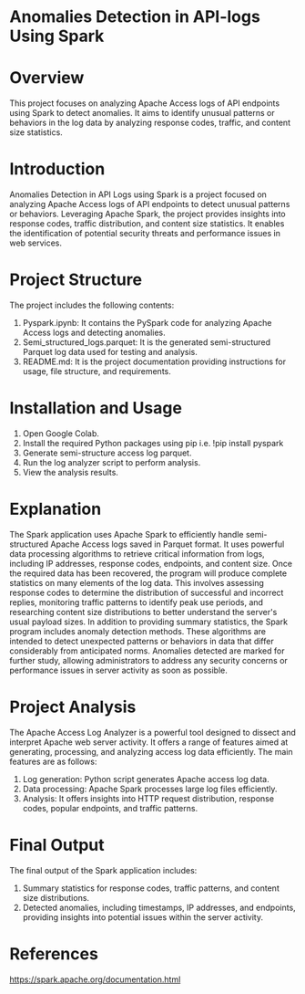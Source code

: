 # Anomalies Detection in API-logs Using Spark
# Overview
This project focuses on analyzing Apache Access logs of API endpoints using Spark to detect anomalies. It aims to identify unusual patterns or behaviors in the log data by analyzing response codes, traffic, and content size statistics.
# Introduction
Anomalies Detection in API Logs using Spark is a project focused on analyzing Apache Access logs of API endpoints to detect unusual patterns or behaviors. Leveraging Apache Spark, the project provides insights into response codes, traffic distribution, and content size statistics. It enables the identification of potential security threats and performance issues in web services.
# Project Structure
The project includes the following contents:
1.	Pyspark.ipynb: It contains the PySpark code for analyzing Apache Access logs and detecting anomalies.
2.	Semi_structured_logs.parquet: It is the generated semi-structured Parquet log data used for testing and analysis.
3.	README.md: It is the project documentation providing instructions for usage, file structure, and requirements.
# Installation and Usage
1.	Open Google Colab.
2.	Install the required Python packages using pip i.e. !pip install pyspark
3.	Generate semi-structure access log parquet.
4.	Run the log analyzer script to perform analysis.
5.	View the analysis results.
# Explanation
The Spark application uses Apache Spark to efficiently handle semi-structured Apache Access logs saved in Parquet format. It uses powerful data processing algorithms to retrieve critical information from logs, including IP addresses, response codes, endpoints, and content size. Once the required data has been recovered, the program will produce complete statistics on many elements of the log data. This involves assessing response codes to determine the distribution of successful and incorrect replies, monitoring traffic patterns to identify peak use periods, and researching content size distributions to better understand the server's usual payload sizes. In addition to providing summary statistics, the Spark program includes anomaly detection methods. These algorithms are intended to detect unexpected patterns or behaviors in data that differ considerably from anticipated norms. Anomalies detected are marked for further study, allowing administrators to address any security concerns or performance issues in server activity as soon as possible. 
# Project Analysis
The Apache Access Log Analyzer is a powerful tool designed to dissect and interpret Apache web server activity. It offers a range of features aimed at generating, processing, and analyzing access log data efficiently. The main features are as follows:
1.	Log generation: Python script generates Apache access log data.
2.	Data processing: Apache Spark processes large log files efficiently.
3.	Analysis: It offers insights into HTTP request distribution, response codes, popular endpoints, and traffic patterns.
# Final Output
The final output of the Spark application includes:
1.	Summary statistics for response codes, traffic patterns, and content size distributions.
2.	Detected anomalies, including timestamps, IP addresses, and endpoints, providing insights into potential issues within the server activity.
# References
https://spark.apache.org/documentation.html

  
